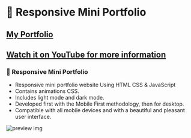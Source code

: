 # 💼 Responsive Mini Portfolio

## [My Portfolio](https://rifqi-fachriza.vercel.app/)

## [Watch it on YouTube for more information](https://youtu.be/mq0xJxOTiYo)

### 💼 Responsive Mini Portfolio

- Responsive mini portfolio website Using HTML CSS & JavaScript
- Contains animations CSS.
- Includes light mode and dark mode.
- Developed first with the Mobile First methodology, then for desktop.
- Compatible with all mobile devices and with a beautiful and pleasant user interface.

![preview img](/preview.png)


